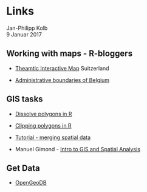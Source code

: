 # Links
Jan-Philipp Kolb  
9 Januar 2017  



## Working with maps - R-bloggers

- [Theamtic Interactive Map](https://www.r-bloggers.com/thematic-interactive-map/) Suitzerland

- [Administrative boundaries of Belgium](https://www.r-bloggers.com/belgiummaps-statbel-r-package-with-administrative-boundaries-of-belgium-2/)


## GIS tasks

- [Dissolve polygons in R](https://philmikejones.wordpress.com/2015/09/03/dissolve-polygons-in-r/)

- [Clipping polygons in R](https://philmikejones.wordpress.com/2015/09/01/clipping-polygons-in-r/)

- [Tutorial - merging spatial data](http://www.nickeubank.com/wp-content/uploads/2015/10/RGIS2_MergingSpatialData_part1_Joins.html)

- Manuel Gimond - [Intro to GIS and Spatial Analysis](https://mgimond.github.io/Spatial/index.html)


## Get Data

- [OpenGeoDB](http://opengeodb.giswiki.org/wiki/OpenGeoDB)
